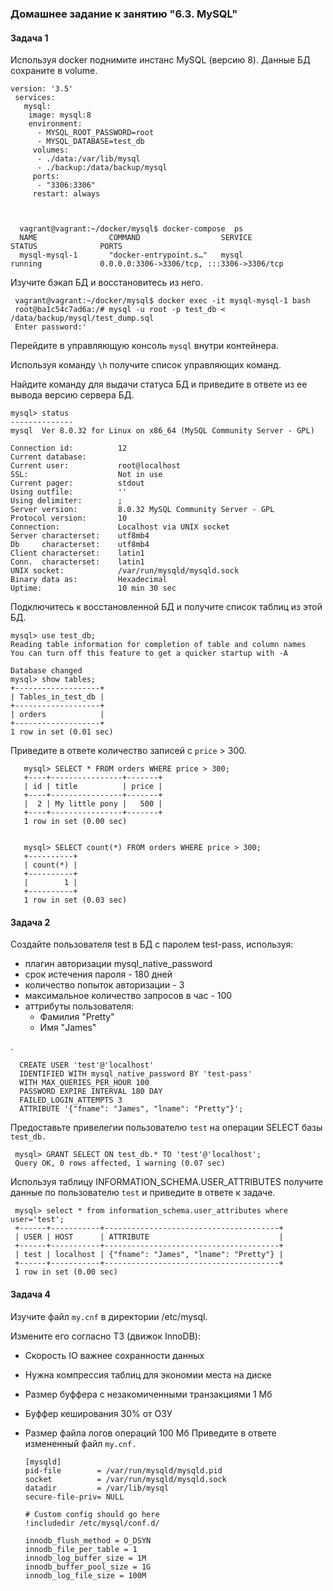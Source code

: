 ### Домашнее задание к занятию "6.3. MySQL"
#### Задача 1
Используя docker поднимите инстанс MySQL (версию 8). Данные БД сохраните в volume.

    version: '3.5'
     services:
       mysql:
        image: mysql:8
        environment:
          - MYSQL_ROOT_PASSWORD=root
          - MYSQL_DATABASE=test_db
         volumes:
          - ./data:/var/lib/mysql
          - ./backup:/data/backup/mysql
         ports:
          - "3306:3306"
         restart: always
        
 
         
      vagrant@vagrant:~/docker/mysql$ docker-compose  ps
      NAME                COMMAND                  SERVICE             STATUS              PORTS
      mysql-mysql-1       "docker-entrypoint.s…"   mysql               running             0.0.0.0:3306->3306/tcp, :::3306->3306/tcp     

Изучите бэкап БД и восстановитесь из него.

     vagrant@vagrant:~/docker/mysql$ docker exec -it mysql-mysql-1 bash
     root@ba1c54c7ad6a:/# mysql -u root -p test_db < /data/backup/mysql/test_dump.sql
     Enter password:'
     
Перейдите в управляющую консоль `mysql` внутри контейнера.

Используя команду `\h` получите список управляющих команд.

Найдите команду для выдачи статуса БД и приведите в ответе из ее вывода версию сервера БД.

    mysql> status
    --------------
    mysql  Ver 8.0.32 for Linux on x86_64 (MySQL Community Server - GPL)

    Connection id:          12
    Current database:
    Current user:           root@localhost
    SSL:                    Not in use
    Current pager:          stdout
    Using outfile:          ''
    Using delimiter:        ;
    Server version:         8.0.32 MySQL Community Server - GPL
    Protocol version:       10
    Connection:             Localhost via UNIX socket
    Server characterset:    utf8mb4
    Db     characterset:    utf8mb4
    Client characterset:    latin1
    Conn.  characterset:    latin1
    UNIX socket:            /var/run/mysqld/mysqld.sock
    Binary data as:         Hexadecimal
    Uptime:                 10 min 30 sec

Подключитесь к восстановленной БД и получите список таблиц из этой БД.

    mysql> use test_db;
    Reading table information for completion of table and column names
    You can turn off this feature to get a quicker startup with -A

    Database changed
    mysql> show tables;
    +-------------------+
    | Tables_in_test_db |
    +-------------------+
    | orders            |
    +-------------------+
    1 row in set (0.01 sec)
    
 Приведите в ответе количество записей с `price` > 300.
    
       mysql> SELECT * FROM orders WHERE price > 300;
       +----+----------------+-------+
       | id | title          | price |
       +----+----------------+-------+
       |  2 | My little pony |   500 |
       +----+----------------+-------+
       1 row in set (0.00 sec)


       mysql> SELECT count(*) FROM orders WHERE price > 300;
       +----------+
       | count(*) |
       +----------+
       |        1 |
       +----------+
       1 row in set (0.03 sec)

    
  ####  Задача 2
  
  Создайте пользователя test в БД c паролем test-pass, используя:

- плагин авторизации mysql_native_password
- срок истечения пароля - 180 дней
- количество попыток авторизации - 3
- максимальное количество запросов в час - 100
- аттрибуты пользователя:
    - Фамилия "Pretty"
    - Имя "James"


.
    
      CREATE USER 'test'@'localhost'
      IDENTIFIED WITH mysql_native_password BY 'test-pass' 
      WITH MAX_QUERIES_PER_HOUR 100
      PASSWORD EXPIRE INTERVAL 180 DAY
      FAILED_LOGIN_ATTEMPTS 3
      ATTRIBUTE '{"fname": "James", "lname": "Pretty"}';
    
Предоставьте привелегии пользователю `test` на операции SELECT базы `test_db.`

     mysql> GRANT SELECT ON test_db.* TO 'test'@'localhost';
     Query OK, 0 rows affected, 1 warning (0.07 sec)
     
Используя таблицу INFORMATION_SCHEMA.USER_ATTRIBUTES получите данные по пользователю `test` и приведите в ответе к задаче.

     mysql> select * from information_schema.user_attributes where user='test';
     +------+-----------+---------------------------------------+
     | USER | HOST      | ATTRIBUTE                             |
     +------+-----------+---------------------------------------+
     | test | localhost | {"fname": "James", "lname": "Pretty"} |
     +------+-----------+---------------------------------------+
     1 row in set (0.00 sec)

#### Задача 4

Изучите файл `my.cnf` в директории /etc/mysql.

Измените его согласно ТЗ (движок InnoDB):

- Скорость IO важнее сохранности данных
- Нужна компрессия таблиц для экономии места на диске
- Размер буффера с незакомиченными транзакциями 1 Мб
- Буффер кеширования 30% от ОЗУ
- Размер файла логов операций 100 Мб
Приведите в ответе измененный файл `my.cnf.`


      [mysqld]
      pid-file        = /var/run/mysqld/mysqld.pid
      socket          = /var/run/mysqld/mysqld.sock
      datadir         = /var/lib/mysql
      secure-file-priv= NULL

      # Custom config should go here
      !includedir /etc/mysql/conf.d/

      innodb_flush_method = O_DSYN
      innodb_file_per_table = 1
      innodb_log_buffer_size = 1M
      innodb_buffer_pool_size = 1G
      innodb_log_file_size = 100M
